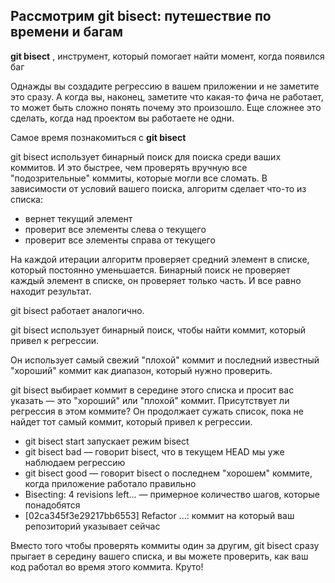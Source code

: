 ## Рассмотрим git bisect: путешествие по времени и багам
**git bisect** , инструмент, который помогает найти момент, когда появился баг

Однажды вы создадите регрессию в вашем приложении и не заметите это сразу. А когда вы, наконец, заметите что какая-то фича не работает, то может быть сложно понять почему это произошло. Еще сложнее это сделать, когда над проектом вы работаете не одни.

Самое время познакомиться с **git bisect**

git bisect использует бинарный поиск для поиска среди ваших коммитов. И это быстрее, чем проверять вручную все "подозрительные" коммиты, которые могли все сломать.
В зависимости от условий вашего поиска, алгоритм сделает что-то из списка:
- вернет текущий элемент
- проверит все элементы слева о текущего
- проверит все элементы справа от текущего

На каждой итерации алгоритм проверяет средний элемент в списке, который постоянно уменьшается.
Бинарный поиск не проверяет каждый элемент в списке, он проверяет только часть. И все равно находит результат.

git bisect работает аналогично.

git bisect использует бинарный поиск, чтобы найти коммит, который привел к регрессии.

Он использует самый свежий "плохой" коммит и последний известный "хороший" коммит как диапазон, который нужно проверить.

git bisect выбирает коммит в середине этого списка и просит вас указать — это "хороший" или "плохой" коммит. Присутствует ли регрессия в этом коммите? Он продолжает сужать список, пока не найдет тот самый коммит, который привел к регрессии.

- git bisect start запускает режим bisect
- git bisect bad — говорит bisect, что в текущем HEAD мы уже наблюдаем регрессию
- git bisect good <commit sha> — говорит bisect о последнем "хорошем" коммите, когда приложение работало правильно
- Bisecting: 4 revisions left... — примерное количество шагов, которые понадобятся
- [02ca345f3e29217bb6553] Refactor ...: коммит на который ваш репозиторий указывает сейчас

Вместо того чтобы проверять коммиты один за другим, git bisect сразу прыгает в середину вашего списка, и вы можете проверить, как ваш код работал во время этого коммита. Круто!

